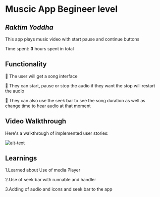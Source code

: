 # Muscic App Begineer level

## *Raktim Yoddha*

This app plays music video with start pause and continue buttons

Time spent: **3** hours spent in total

## Functionality

🔹 The user will get a song interface

🔹 They can start, pause or stop the audio if they want the stop will restart the audio

🔹 They can also use the seek bar to see the song duration as well as change time to hear audio at that moment


## Video Walkthrough

Here's a walkthrough of implemented user stories:

![alt-text]()

## Learnings

1.Learned about Use of media Player

2.Use of seek bar with runnable and handler

3.Adding of audio and icons and seek bar to the app


